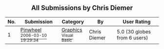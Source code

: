 ﻿<div align="center">

## All Submissions by Chris Diemer

</div>

No.  | Submission | Category | By   | User Rating
---- | ---------- | -------- | ---- | -----------
1 | [Pinwheel<br /><sup>2006-03-10 19:29:34</sup>](https://github.com/Planet-Source-Code/chris-diemer-pinwheel__1-64609) | [Graphics<br /><sup>Visual Basic</sup>](../ByCategory/graphics__1-46.md) | Chris Diemer | 5.0 (30 globes from 6 users)
